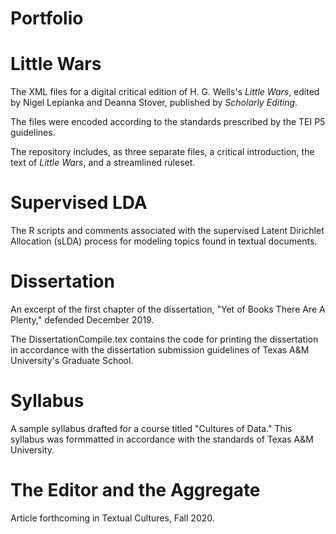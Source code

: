 # Portfolio


# Little Wars
The XML files for a digital critical edition of H. G. Wells's <em>Little Wars</em>, edited by Nigel Lepianka and Deanna Stover, published by <em>Scholarly Editing</em>.

The files were encoded according to the standards prescribed by the TEI P5 guidelines.

The repository includes, as three separate files, a critical introduction, the text of <em>Little Wars</em>, and a streamlined ruleset.

# Supervised LDA

The R scripts and comments associated with the supervised Latent Dirichlet Allocation (sLDA) process for modeling topics found in textual documents. 

# Dissertation

An excerpt of the first chapter of the dissertation, "Yet of Books There Are A Plenty," defended December 2019. 

The DissertationCompile.tex contains the code for printing the dissertation in accordance with the dissertation submission guidelines of Texas A&M University's Graduate School.

# Syllabus

A sample syllabus drafted for a course titled "Cultures of Data." This syllabus was formmatted in accordance with the standards of Texas A&M University.

# The Editor and the Aggregate

Article forthcoming in Textual Cultures, Fall 2020.

